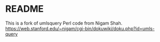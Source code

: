 
# README #

This is a fork of umlsquery Perl  code from Nigam Shah.
https://web.stanford.edu/~nigam/cgi-bin/dokuwiki/doku.php?id=umls-query
